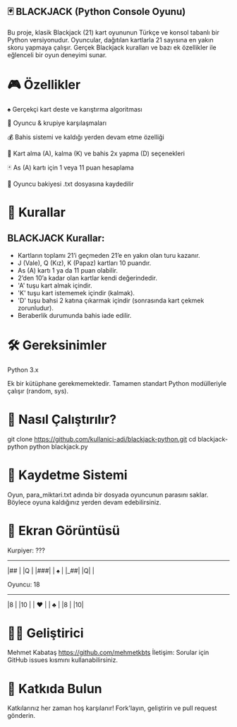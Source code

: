 ## 🃏 BLACKJACK (Python Console Oyunu)

Bu proje, klasik Blackjack (21) kart oyununun Türkçe ve konsol tabanlı bir Python versiyonudur. Oyuncular, dağıtılan kartlarla 21 sayısına en yakın skoru yapmaya çalışır. Gerçek Blackjack kuralları ve bazı ek özellikler ile eğlenceli bir oyun deneyimi sunar.

# 🎮 Özellikler
♠️ Gerçekçi kart deste ve karıştırma algoritması

🧠 Oyuncu & krupiye karşılaşmaları

💰 Bahis sistemi ve kaldığı yerden devam etme özelliği

🔁 Kart alma (A), kalma (K) ve bahis 2x yapma (D) seçenekleri

🃏 As (A) kartı için 1 veya 11 puan hesaplama

💾 Oyuncu bakiyesi .txt dosyasına kaydedilir

# 📜 Kurallar
## BLACKJACK Kurallar:
- Kartların toplamı 21’i geçmeden 21’e en yakın olan turu kazanır.
- J (Vale), Q (Kız), K (Papaz) kartları 10 puandır.
- As (A) kartı 1 ya da 11 puan olabilir.
- 2’den 10’a kadar olan kartlar kendi değerindedir.
- 'A' tuşu kart almak içindir.
- 'K' tuşu kart istememek içindir (kalmak).
- 'D' tuşu bahsi 2 katına çıkarmak içindir (sonrasında kart çekmek zorunludur).
- Beraberlik durumunda bahis iade edilir.

# 🛠️ Gereksinimler
Python 3.x

Ek bir kütüphane gerekmemektedir. Tamamen standart Python modülleriyle çalışır (random, sys).

# 🚀 Nasıl Çalıştırılır?
git clone https://github.com/kullanici-adi/blackjack-python.git
cd blackjack-python
python blackjack.py

# 💾 Kaydetme Sistemi
Oyun, para_miktari.txt adında bir dosyada oyuncunun parasını saklar. Böylece oyuna kaldığınız yerden devam edebilirsiniz.

# 📸 Ekran Görüntüsü
Kurpiyer: ???
 ___   ___
|## | |Q  |
|###| | ♠ |
|_##| |Q| |

Oyuncu: 18
 ___   ___
|8  | |10 |
| ♥ | | ♣ |
|8 | |10|

# 🧑‍💻 Geliştirici
Mehmet Kabataş
https://github.com/mehmetkbts
İletişim: Sorular için GitHub issues kısmını kullanabilirsiniz.

# 🤝 Katkıda Bulun
Katkılarınız her zaman hoş karşılanır! Fork'layın, geliştirin ve pull request gönderin.
